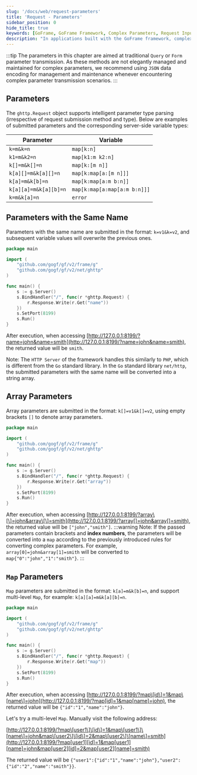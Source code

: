 ```yaml
---
slug: '/docs/web/request-parameters'
title: 'Request - Parameters'
sidebar_position: 0
hide_title: true
keywords: [GoFrame, GoFrame Framework, Complex Parameters, Request Input, Query Parameters, Form Parameters, JSON Data, HTTP Server, Array Parameters, Map Parameters]
description: "In applications built with the GoFrame framework, complex parameter transmission is achieved through Query or Form parameters. The document details the submission formats and server-side parsing methods for parameters with the same name, array parameters, and Map parameters, along with code examples. It is recommended to manage and maintain complex parameter transmission using JSON data encoding whenever possible."
---
```

:::tip
The parameters in this chapter are aimed at traditional `Query` or `Form` parameter transmission. As these methods are not elegantly managed and maintained for complex parameters, we recommend using `JSON` data encoding for management and maintenance whenever encountering complex parameter transmission scenarios.
:::
## Parameters

The `ghttp.Request` object supports intelligent parameter type parsing (irrespective of request submission method and type). Below are examples of submitted parameters and the corresponding server-side variable types:

| Parameter | Variable |
| --- | --- |
| `k=m&k=n` | `map[k:n]` |
| `k1=m&k2=n` | `map[k1:m k2:n]` |
| `k[]=m&k[]=n` | `map[k:[m n]]` |
| `k[a][]=m&k[a][]=n` | `map[k:map[a:[m n]]]` |
| `k[a]=m&k[b]=n` | `map[k:map[a:m b:n]]` |
| `k[a][a]=m&k[a][b]=n` | `map[k:map[a:map[a:m b:n]]]` |
| `k=m&k[a]=n` | `error` |

## Parameters with the Same Name

Parameters with the same name are submitted in the format: `k=v1&k=v2`, and subsequent variable values will overwrite the previous ones.

```go
package main

import (
    "github.com/gogf/gf/v2/frame/g"
    "github.com/gogf/gf/v2/net/ghttp"
)

func main() {
    s := g.Server()
    s.BindHandler("/", func(r *ghttp.Request) {
        r.Response.Write(r.Get("name"))
    })
    s.SetPort(8199)
    s.Run()
}
```

After execution, when accessing [http://127.0.0.1:8199/?name=john&name=smith](http://127.0.0.1:8199/?name=john&name=smith), the returned value will be `smith`.

Note: The `HTTP Server` of the framework handles this similarly to `PHP`, which is different from the `Go` standard library. In the `Go` standard library `net/http`, the submitted parameters with the same name will be converted into a string array.

## Array Parameters

Array parameters are submitted in the format: `k[]=v1&k[]=v2`, using empty brackets `[]` to denote array parameters.

```go
package main

import (
    "github.com/gogf/gf/v2/frame/g"
    "github.com/gogf/gf/v2/net/ghttp"
)

func main() {
    s := g.Server()
    s.BindHandler("/", func(r *ghttp.Request) {
        r.Response.Write(r.Get("array"))
    })
    s.SetPort(8199)
    s.Run()
}
```

After execution, when accessing [http://127.0.0.1:8199/?array\[\]=john&array\[\]=smith](http://127.0.0.1:8199/?array[]=john&array[]=smith), the returned value will be `["john","smith"]`.
:::warning
Note: If the passed parameters contain brackets and **index numbers**, the parameters will be converted into a `map` according to the previously introduced rules for converting complex parameters. For example, `array[0]=john&array[1]=smith` will be converted to `map{"0":"john","1":"smith"}`.
:::
## `Map` Parameters

`Map` parameters are submitted in the format: `k[a]=m&k[b]=n`, and support multi-level `Map`, for example: `k[a][a]=m&k[a][b]=n`.

```go
package main

import (
    "github.com/gogf/gf/v2/frame/g"
    "github.com/gogf/gf/v2/net/ghttp"
)

func main() {
    s := g.Server()
    s.BindHandler("/", func(r *ghttp.Request) {
        r.Response.Write(r.Get("map"))
    })
    s.SetPort(8199)
    s.Run()
}
```

After execution, when accessing [http://127.0.0.1:8199/?map\[id\]=1&map\[name\]=john](http://127.0.0.1:8199/?map[id]=1&map[name]=john), the returned value will be `{"id":"1","name":"john"}`.

Let's try a multi-level `Map`. Manually visit the following address:

[http://127.0.0.1:8199/?map\[user1\]\[id\]=1&map\[user1\]\[name\]=john&map\[user2\]\[id\]=2&map\[user2\]\[name\]=smith](http://127.0.0.1:8199/?map[user1][id]=1&map[user1][name]=john&map[user2][id]=2&map[user2][name]=smith)

The returned value will be `{"user1":{"id":"1","name":"john"},"user2":{"id":"2","name":"smith"}}`.